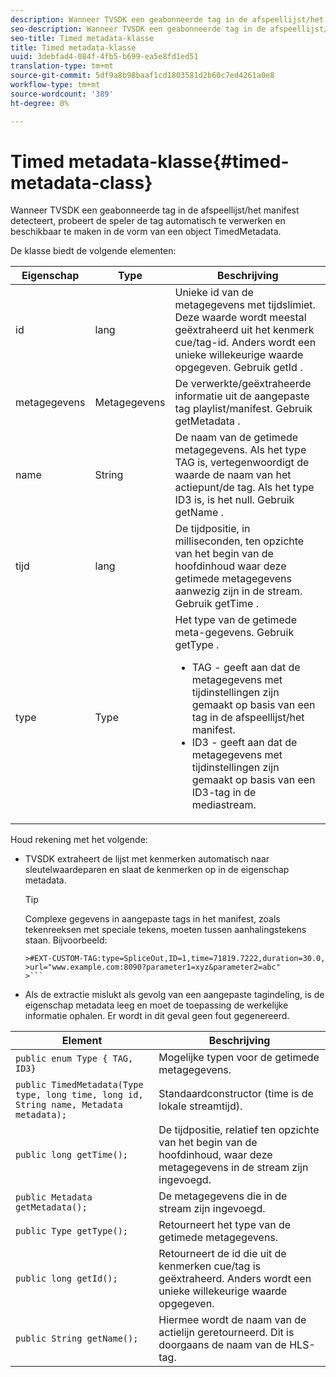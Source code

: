 ```yaml
---
description: Wanneer TVSDK een geabonneerde tag in de afspeellijst/het manifest detecteert, probeert de speler de tag automatisch te verwerken en beschikbaar te maken in de vorm van een object TimedMetadata.
seo-description: Wanneer TVSDK een geabonneerde tag in de afspeellijst/het manifest detecteert, probeert de speler de tag automatisch te verwerken en beschikbaar te maken in de vorm van een object TimedMetadata.
seo-title: Timed metadata-klasse
title: Timed metadata-klasse
uuid: 3debfad4-084f-4fb5-b699-ea5e8fd1ed51
translation-type: tm+mt
source-git-commit: 5df9a8b98baaf1cd1803581d2b60c7ed4261a0e8
workflow-type: tm+mt
source-wordcount: '389'
ht-degree: 0%

---
```



# Timed metadata-klasse{#timed-metadata-class}

Wanneer TVSDK een geabonneerde tag in de afspeellijst/het manifest detecteert, probeert de speler de tag automatisch te verwerken en beschikbaar te maken in de vorm van een object TimedMetadata.

De klasse biedt de volgende elementen:

<table id="table_FFC56AC5B1E04DA99C9309C0223ABA90"> 
 <thead> 
  <tr> 
   <th colname="col1" class="entry"> Eigenschap </th> 
   <th colname="col02" class="entry"> Type </th> 
   <th colname="col2" class="entry"> Beschrijving </th> 
  </tr> 
 </thead>
 <tbody> 
  <tr> 
   <td colname="col1"> <span class="codeph"> id </span> </td> 
   <td colname="col02"> lang </td> 
   <td colname="col2"> Unieke id van de metagegevens met tijdslimiet. Deze waarde wordt meestal geëxtraheerd uit het kenmerk cue/tag-id. Anders wordt een unieke willekeurige waarde opgegeven. Gebruik <span class="codeph"> getId </span>. </td> 
  </tr> 
  <tr> 
   <td colname="col1"> <span class="codeph"> metagegevens </span> </td> 
   <td colname="col02"> Metagegevens </td> 
   <td colname="col2"> De verwerkte/geëxtraheerde informatie uit de aangepaste tag playlist/manifest. Gebruik <span class="codeph"> getMetadata </span>. </td> 
  </tr> 
  <tr> 
   <td colname="col1"> <span class="codeph"> name </span> </td> 
   <td colname="col02"> String </td> 
   <td colname="col2"> De naam van de getimede metagegevens. Als het type <span class="codeph"> </span>TAG is, vertegenwoordigt de waarde de naam van het actiepunt/de tag. Als het type <span class="codeph"> ID3 </span>is, is het null. Gebruik <span class="codeph"> getName </span>. </td> 
  </tr> 
  <tr> 
   <td colname="col1"> <span class="codeph"> tijd </span> </td> 
   <td colname="col02"> lang </td> 
   <td colname="col2"> De tijdpositie, in milliseconden, ten opzichte van het begin van de hoofdinhoud waar deze getimede metagegevens aanwezig zijn in de stream. Gebruik <span class="codeph"> getTime </span>. </td> 
  </tr> 
  <tr> 
   <td colname="col1"> <span class="codeph"> type </span> </td> 
   <td colname="col02"> Type </td> 
   <td colname="col2"> Het type van de getimede meta-gegevens. Gebruik <span class="codeph"> getType </span>. 
    <ul id="ul_70FBFB33E9F846D8B38592560CCE9560"> 
     <li id="li_739D30561BFB4D9B97DF212E4880BA2C">TAG - geeft aan dat de metagegevens met tijdinstellingen zijn gemaakt op basis van een tag in de afspeellijst/het manifest. </li> 
     <li id="li_E785E1DEF1CC4D9DBE7764E5D05EFAFC">ID3 - geeft aan dat de metagegevens met tijdinstellingen zijn gemaakt op basis van een ID3-tag in de mediastream. </li> 
    </ul> </td> 
  </tr> 
 </tbody> 
</table>

<!--<a id="section_737CC47997F74F80A3C5C6171ADE120E"></a>-->

Houd rekening met het volgende:

* TVSDK extraheert de lijst met kenmerken automatisch naar sleutelwaardeparen en slaat de kenmerken op in de eigenschap metadata.

   >[!TIP]
   >
   >Complexe gegevens in aangepaste tags in het manifest, zoals tekenreeksen met speciale tekens, moeten tussen aanhalingstekens staan. Bijvoorbeeld:
   >
   >
   ```
   >#EXT-CUSTOM-TAG:type=SpliceOut,ID=1,time=71819.7222,duration=30.0, 
   >url="www.example.com:8090?parameter1=xyz&parameter2=abc"
   >```

* Als de extractie mislukt als gevolg van een aangepaste tagindeling, is de eigenschap metadata leeg en moet de toepassing de werkelijke informatie ophalen. Er wordt in dit geval geen fout gegenereerd.

| Element | Beschrijving |
|---|---|
| `public enum Type { TAG, ID3}` | Mogelijke typen voor de getimede metagegevens. |
| `public TimedMetadata(Type type, long time, long id, String name, Metadata metadata);` | Standaardconstructor (time is de lokale streamtijd). |
| `public long getTime();` | De tijdpositie, relatief ten opzichte van het begin van de hoofdinhoud, waar deze metagegevens in de stream zijn ingevoegd. |
| `public Metadata getMetadata();` | De metagegevens die in de stream zijn ingevoegd. |
| `public Type getType();` | Retourneert het type van de getimede metagegevens. |
| `public long getId();` | Retourneert de id die uit de kenmerken cue/tag is geëxtraheerd. Anders wordt een unieke willekeurige waarde opgegeven. |
| `public String getName();` | Hiermee wordt de naam van de actielijn geretourneerd. Dit is doorgaans de naam van de HLS-tag. |

